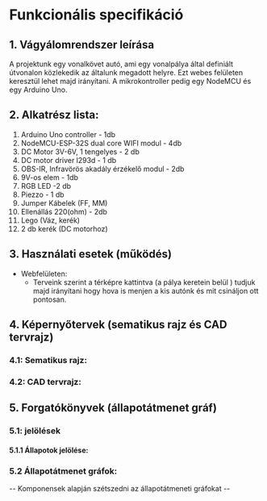 # Funkcionális specifikáció

## 1. Vágyálomrendszer leírása

A projektunk egy vonalkövet autó, ami egy vonalpálya  által definiált útvonalon közlekedik az általunk megadott helyre.
Ezt webes felületen keresztül lehet majd irányítani. 
A mikrokontroller pedig egy NodeMCU és egy Arduino Uno.  

## 2. Alkatrész lista: 
1. Arduino Uno controller - 1db
2. NodeMCU-ESP-32S dual core WIFI modul - 4db
3. DC Motor 3V-6V, 1 tengelyes - 2 db
4. DC motor driver l293d - 1 db
5. OBS-IR, Infravörös akadály érzékelő modul - 2db
6. 9V-os elem - 1db
7. RGB LED -2 db
8. Piezzo - 1 db
9. Jumper Kábelek (FF, MM)
10. Ellenállás 220(ohm) - 2db
11. Lego (Váz, kerék)
12. 2 db kerék (DC motorhoz)

## 3. Használati esetek (működés)

* Webfelületen:
  * Terveink szerint a térképre kattintva (a pálya keretein belül ) tudjuk majd irányítani hogy hova is menjen a kis autónk és mit csináljon ott pontosan.
  
  
## 4. Képernyőtervek (sematikus rajz és CAD tervrajz)


### 4.1: Sematikus rajz:

 
### 4.2: CAD tervrajz:


## 5. Forgatókönyvek (állapotátmenet gráf)

### 5.1: jelölések

#### 5.1.1 Állapotok jelölése:
    
 ### 5.2 Állapotátmenet gráfok:
 
 -- Komponensek alapján szétszedni az állapotátmeneti gráfokat -- 